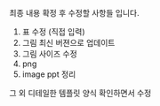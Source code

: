 최종 내용 확정 후 수정할 사항들 입니다.

1. 표 수정 (직접 입력)
2. 그림 최신 버젼으로 업데이트
3. 그림 사이즈 수정
4. png
5. image ppt 정리

그 외 디테일한 템플릿 양식 확인하면서 수정
